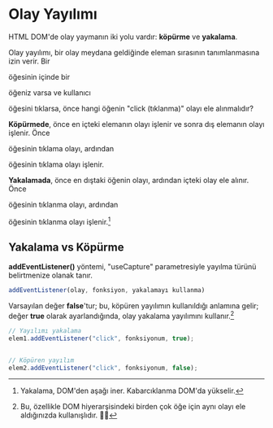 # Olay Yayılımı

HTML DOM'de olay yaymanın iki yolu vardır: **köpürme** ve **yakalama**. 

Olay yayılımı, bir olay meydana geldiğinde eleman sırasının tanımlanmasına izin verir. Bir <div> öğesinin içinde bir <p> öğeniz varsa ve kullanıcı <p> öğesini tıklarsa, önce hangi öğenin "click (tıklanma)" olayı ele alınmalıdır?

**Köpürmede**, önce en içteki elemanın olayı işlenir ve sonra dış elemanın olayı işlenir. Önce <p> öğesinin tıklama olayı, ardından <div> öğesinin tıklama olayı işlenir.

**Yakalamada**, önce en dıştaki öğenin olayı, ardından içteki olay ele alınır.  Önce <div> öğesinin tıklanma olayı, ardından <p> öğesinin tıklanma olayı işlenir.[^1]

  [^1]: Yakalama, DOM'den aşağı iner.  Kabarcıklanma DOM'da yükselir.
  
## Yakalama vs Köpürme

**addEventListener()** yöntemi, "useCapture" parametresiyle yayılma türünü belirtmenize olanak tanır.

```javascript
addEventListener(olay, fonksiyon, yakalamayı kullanma)
```

Varsayılan değer **false**'tur; bu, köpüren yayılımın kullanıldığı anlamına gelir;  değer **true** olarak ayarlandığında, olay yakalama yayılımını kullanır.[^2]

  [^2]: Bu, özellikle DOM hiyerarşisindeki birden çok öğe için aynı olayı ele aldığınızda kullanışlıdır. 👍🏻

```javascript
// Yayılımı yakalama
elem1.addEventListener("click", fonksiyonum, true);


// Köpüren yayılım
elem2.addEventListener("click", fonksiyonum, false);
```

